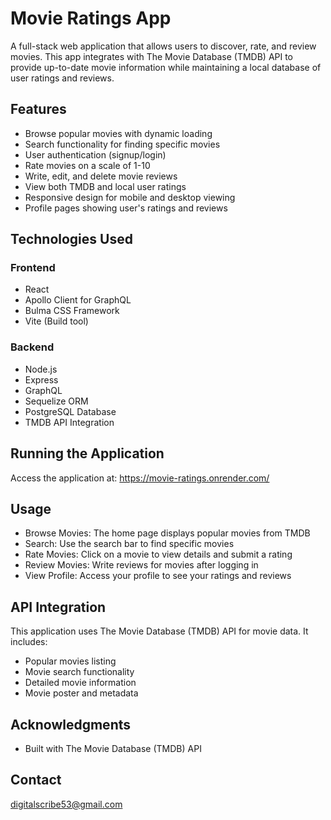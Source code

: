 # Movie Ratings App

A full-stack web application that allows users to discover, rate, and review movies. This app integrates with The Movie Database (TMDB) API to provide up-to-date movie information while maintaining a local database of user ratings and reviews.

## Features

- Browse popular movies with dynamic loading
- Search functionality for finding specific movies
- User authentication (signup/login)
- Rate movies on a scale of 1-10
- Write, edit, and delete movie reviews
- View both TMDB and local user ratings
- Responsive design for mobile and desktop viewing
- Profile pages showing user's ratings and reviews

## Technologies Used

### Frontend
- React
- Apollo Client for GraphQL
- Bulma CSS Framework
- Vite (Build tool)

### Backend
- Node.js
- Express
- GraphQL
- Sequelize ORM
- PostgreSQL Database
- TMDB API Integration

## Running the Application
Access the application at: https://movie-ratings.onrender.com/

## Usage 
- Browse Movies: The home page displays popular movies from TMDB
- Search: Use the search bar to find specific movies
- Rate Movies: Click on a movie to view details and submit a rating
- Review Movies: Write reviews for movies after logging in
- View Profile: Access your profile to see your ratings and reviews

## API Integration
This application uses The Movie Database (TMDB) API for movie data. It includes:
- Popular movies listing
- Movie search functionality
- Detailed movie information
- Movie poster and metadata

## Acknowledgments
- Built with The Movie Database (TMDB) API

## Contact
digitalscribe53@gmail.com 




